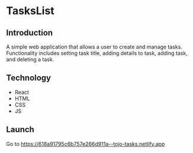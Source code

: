 # TasksList
## Introduction
A simple web application that allows a user to create and manage tasks. Functionality includes setting task title, adding details to task, adding task, and deleting a task.
## Technology
* React
* HTML
* CSS
* JS
## Launch
Go to https://618a91795c6b757e266d911a--tojo-tasks.netlify.app
